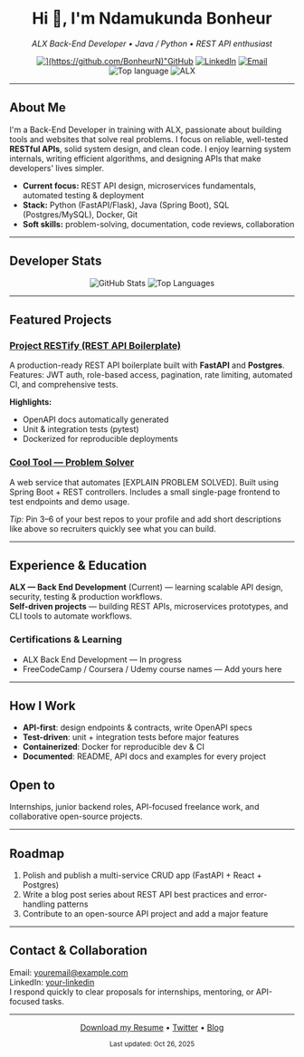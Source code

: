 <!-- =========================
     Top / Hero
     ========================= -->
<h1 align="center">Hi 👋, I'm <strong>Ndamukunda Bonheur</strong></h1>
<p align="center">
  <em>ALX Back-End Developer • Java / Python • REST API enthusiast</em>
</p>

<p align="center">
  <!-- Replace placeholders with your links -->
  <a href="[https://github.com/nb"><img alt=](https://github.com/BonheurN)"GitHub followers" src="https://img.shields.io/github/followers/nb?label=Follow&style=social"></a>
  <a href="[https://www.linkedin.com/in/your-linkedin](https://www.linkedin.com/in/ndamukunda615/)"><img alt="LinkedIn" src="https://img.shields.io/badge/LinkedIn-Connect-blue?logo=linkedin"></a>
  <a href="mailto:ndamukunda098765@gmail.com"><img alt="Email" src="https://img.shields.io/badge/Email-hey%40you-green?logo=gmail"></a>
  <img alt="Top language" src="https://img.shields.io/github/languages/top/nb/your-repo?label=Top%20Language">
  <img alt="ALX" src="https://img.shields.io/badge/ALX-Backend-red">
</p>

<hr/>

<!-- =========================
     About / Summary
     ========================= -->
<h2>About Me</h2>
<p>
  I'm a Back-End Developer in training with ALX, passionate about building tools and websites that solve real problems.
  I focus on reliable, well-tested <strong>RESTful APIs</strong>, solid system design, and clean code. I enjoy learning system
  internals, writing efficient algorithms, and designing APIs that make developers' lives simpler.
</p>

<ul>
  <li><strong>Current focus:</strong> REST API design, microservices fundamentals, automated testing & deployment</li>
  <li><strong>Stack:</strong> Python (FastAPI/Flask), Java (Spring Boot), SQL (Postgres/MySQL), Docker, Git</li>
  <li><strong>Soft skills:</strong> problem-solving, documentation, code reviews, collaboration</li>
</ul>

<hr/>

<!-- =========================
     Quick Stats
     (Replace username with your github handle)
     ========================= -->
<h2>Developer Stats</h2>
<p align="center">
  <img src="https://github-readme-stats.vercel.app/api?username=nb&show_icons=true&count_private=true&theme=default" alt="GitHub Stats" />
  <img src="https://github-readme-stats.vercel.app/api/top-langs?username=nb&layout=compact" alt="Top Languages" />
</p>

<hr/>

<!-- =========================
     Featured Projects (showcase)
     ========================= -->
<h2>Featured Projects</h2>

<!-- Project card 1 -->
<div>
  <h3><a href="https://github.com/nb/project-restapi">Project RESTify (REST API Boilerplate)</a></h3>
  <p>
    A production-ready REST API boilerplate built with <strong>FastAPI</strong> and <strong>Postgres</strong>.
    Features: JWT auth, role-based access, pagination, rate limiting, automated CI, and comprehensive tests.
  </p>
  <p>
    <strong>Highlights:</strong>
    <ul>
      <li>OpenAPI docs automatically generated</li>
      <li>Unit & integration tests (pytest)</li>
      <li>Dockerized for reproducible deployments</li>
    </ul>
  </p>
</div>

<!-- Project card 2 -->
<div>
  <h3><a href="https://github.com/nb/cool-tool">Cool Tool — Problem Solver</a></h3>
  <p>
    A web service that automates [EXPLAIN PROBLEM SOLVED]. Built using Spring Boot + REST controllers.
    Includes a small single-page frontend to test endpoints and demo usage.
  </p>
</div>

<p>
  <em>Tip:</em> Pin 3–6 of your best repos to your profile and add short descriptions like above so recruiters quickly see what you can build.
</p>

<hr/>

<!-- =========================
     Experience / Education / Certificates
     ========================= -->
<h2>Experience & Education</h2>
<p>
  <strong>ALX — Back End Development</strong> (Current) — learning scalable API design, security, testing & production workflows.<br/>
  <strong>Self-driven projects</strong> — building REST APIs, microservices prototypes, and CLI tools to automate workflows.
</p>

<h3>Certifications & Learning</h3>
<ul>
  <li>ALX Back End Development — In progress</li>
  <li>FreeCodeCamp / Coursera / Udemy course names — Add yours here</li>
</ul>

<hr/>

<!-- =========================
     How I work / Contributions
     ========================= -->
<h2>How I Work</h2>
<ul>
  <li><strong>API-first</strong>: design endpoints & contracts, write OpenAPI specs</li>
  <li><strong>Test-driven</strong>: unit + integration tests before major features</li>
  <li><strong>Containerized</strong>: Docker for reproducible dev & CI</li>
  <li><strong>Documented</strong>: README, API docs and examples for every project</li>
</ul>

<h2>Open to</h2>
<p>Internships, junior backend roles, API-focused freelance work, and collaborative open-source projects.</p>

<hr/>

<!-- =========================
     Roadmap / What to build next
     ========================= -->
<h2>Roadmap</h2>
<ol>
  <li>Polish and publish a multi-service CRUD app (FastAPI + React + Postgres)</li>
  <li>Write a blog post series about REST API best practices and error-handling patterns</li>
  <li>Contribute to an open-source API project and add a major feature</li>
</ol>

<hr/>

<!-- =========================
     How to collaborate / Contact
     ========================= -->
<h2>Contact & Collaboration</h2>
<p>
  Email: <a href="mailto:youremail@example.com">youremail@example.com</a><br/>
  LinkedIn: <a href="https://linkedin.com/in/your-linkedin">your-linkedin</a><br/>
  I respond quickly to clear proposals for internships, mentoring, or API-focused tasks.
</p>

<hr/>

<!-- =========================
     Footer / Resume / Socials
     ========================= -->
<p align="center">
  <a href="/resume.pdf">Download my Resume</a> • <a href="https://twitter.com/yourhandle">Twitter</a> • <a href="https://medium.com/@yourhandle">Blog</a>
</p>

<p align="center">
  <small>Last updated: <!-- replace with date --> Oct 26, 2025</small>
</p>
